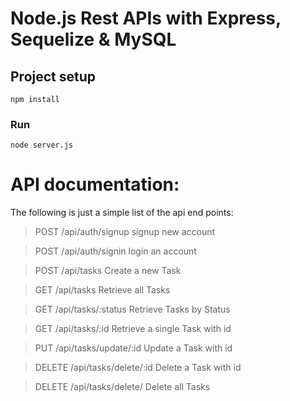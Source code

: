 # Node.js Rest APIs with Express, Sequelize & MySQL 

## Project setup
```
npm install
```

### Run
```
node server.js
```

# API documentation:

The following is just a simple list of the api end points:

>POST /api/auth/signup	signup new account

>POST /api/auth/signin	login an account

>POST /api/tasks	Create a new Task

>GET /api/tasks	 Retrieve all Tasks

>GET /api/tasks/:status	 Retrieve Tasks by Status

>GET /api/tasks/:id	 Retrieve a single Task with id

>PUT /api/tasks/update/:id	 Update a Task with id

>DELETE /api/tasks/delete/:id	 Delete a Task with id

>DELETE /api/tasks/delete/	 Delete all Tasks
